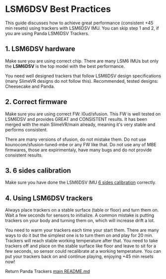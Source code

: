 # LSM6DSV Best Practices

This guide discusses how to achieve great performance (consistent +45 min resets) using trackers with LSM6DSV IMU. You can skip step 1 and 2, if you are using Panda LSM6DSV Trackers.  

 ## 1. LSM6DSV hardware

Make sure you are using correct chip. There are many LSM6 IMUs but only the **LSM6DSV** is the top model with the best performance. 

You need well designed trackers that follow LSM6DSV design specifications (many SlimeVR designs do not follow this). Recommended, tested designs: Cheesecake and Panda. 

 ## 2. Correct firmware 

 Make sure you are using correct FW: l0ud/sfusion. This FW is well tested on LSM6DSV and provides GREAT and CONSISTENT results. It has been merged with the main SlimeVR/main already, meaning it's very stable and performs consistent.
 
 There are many versions of sfusion, do not mistake them. Do not use kounocom/sfusion-tuned-mbe or any FW like that. Do not use any of MBE firmwares, those are expirimentaly, have many bugs and do not provide consistent results.

 ## 3. 6 sides calibration

Make sure you have done the LSM6DSV IMU [6 sides calibration](docs/imu-calibration.md) correctly.  

 ## 4. Using LSM6DSV trackers

Always place trackers on a stable surface (table or floor) and turn them on. Wait a few seconds for sensors to initialize. A common mistake is putting trackers on your body and turning them on, which will increase drift a lot.

You need to warm your trackers each time your start them. There are many ways to do it but the simplest one is to turn them on and play for 20 min. Trackers will reach stable working temperature after that. You need to take trackers off and place on the stable surface like floor and leave to sit for a few seconds, so sensor could recalibrate at a working temperature. You can put your trackers back on and continue playing, enjoying +45 min resets now! 

Return Panda Trackers [main README.md](README.md) 


